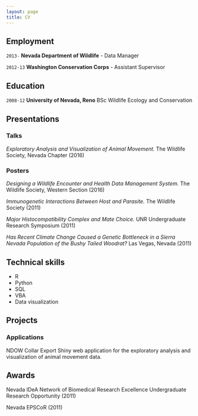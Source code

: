 ```yaml
---
layout: page
title: CV
---
```

## Employment

`2013-`
__Nevada Department of Wildlife__ - Data Manager

`2012-13`
__Washington Conservation Corps__ - Assistant Supervisor

## Education
`2008-12`
__University of Nevada, Reno__ BSc Wildlife Ecology and Conservation

## Presentations

### Talks

_Exploratory Analysis and Visualization of Animal Movement._ The Wildlife Society, Nevada Chapter (2016)

### Posters

_Designing a Wildlife Encounter and Health Data Management System._ The Wildlife Society, Western Section (2016)

_Immunogenetic Interactions Between Host and Parasite._ The Wildlife Society (2011)

_Major Histocompatibility Complex and Mate Choice._ UNR Undergraduate Research Symposium (2011)

_Has Recent Climate Change Caused a Genetic Bottleneck in a Sierra Nevada Population of the Bushy Tailed Woodrat?_ Las Vegas, Nevada (2011)

## Technical skills

* R
* Python
* SQL
* VBA
* Data visualization

## Projects

### Applications

NDOW Collar Export Shiny web application for the exploratory analysis and visualization of animal movement data.

## Awards

Nevada IDeA Network of Biomedical Research Excellence Undergraduate Research Opportunity (2011)

Nevada EPSCoR (2011)
